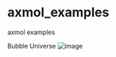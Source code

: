 # axmol_examples
 axmol examples
 
 
 Bubble Universe
 ![image](https://user-images.githubusercontent.com/8652787/220660400-6a6ce8bb-261e-42c9-875d-ec81417978a1.png)

 
